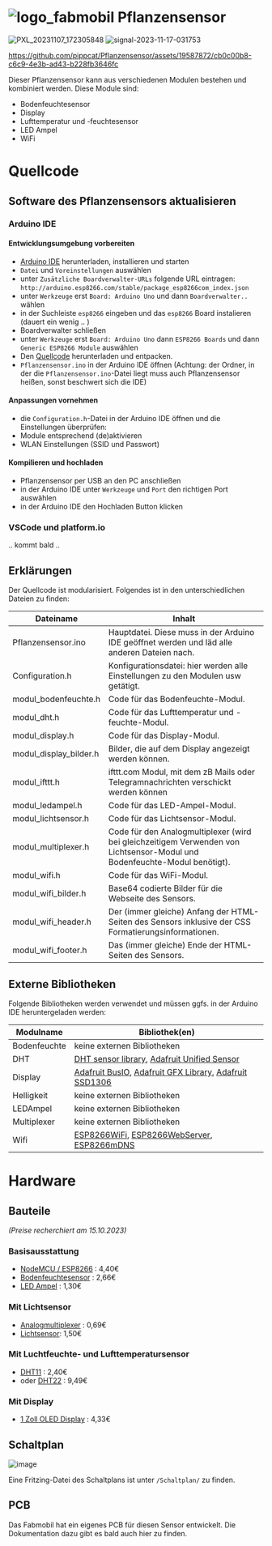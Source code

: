 # ![logo_fabmobil](https://github.com/pippcat/Pflanzensensor/assets/19587872/6eefc1fa-b6fe-4b89-8963-3fa2665b992d) Pflanzensensor

![PXL_20231107_172305848](https://github.com/pippcat/Pflanzensensor/assets/19587872/90fa5a0d-8c51-478d-a620-1cea98ed86b6)
![signal-2023-11-17-031753](https://github.com/pippcat/Pflanzensensor/assets/19587872/93855a2a-f814-471e-9c01-cfe89b46ba98)

https://github.com/pippcat/Pflanzensensor/assets/19587872/cb0c00b8-c6c9-4e3b-ad43-b228fb3646fc


Dieser Pflanzensensor kann aus verschiedenen Modulen bestehen und kombiniert werden. Diese Module sind:

- Bodenfeuchtesensor
- Display
- Lufttemperatur und -feuchtesensor
- LED Ampel
- WiFi


# Quellcode

## Software des Pflanzensensors aktualisieren

### Arduino IDE

#### Entwicklungsumgebung vorbereiten

- [Arduino IDE](https://www.arduino.cc/en/software) herunterladen, installieren und starten
- `Datei` und `Voreinstellungen` auswählen
- unter `Zusätzliche Boardverwalter-URLs` folgende URL eintragen: `http://arduino.esp8266.com/stable/package_esp8266com_index.json`
- unter `Werkzeuge` erst `Board: Arduino Uno` und dann `Boardverwalter..` wählen
- in der Suchleiste `esp8266` eingeben und das `esp8266` Board instalieren (dauert ein wenig .. )
- Boardverwalter schließen
- unter `Werkzeuge` erst `Board: Arduino Uno` dann `ESP8266 Boards` und dann `Generic ESP8266 Module` auswählen
- Den [Quellcode](https://github.com/pippcat/Pflanzensensor/releases) herunterladen und entpacken.
- `Pflanzensensor.ino` in der Arduino IDE öffnen (Achtung: der Ordner, in der die `Pflanzensensor.ino`-Datei liegt muss auch Pflanzensensor heißen, sonst beschwert sich die IDE)

#### Anpassungen vornehmen

- die `Configuration.h`-Datei in der Arduino IDE öffnen und die Einstellungen überprüfen:
 - Module entsprechend (de)aktivieren
 - WLAN Einstellungen (SSID und Passwort)

#### Kompilieren und hochladen

- Pflanzensensor per USB an den PC anschließen
- in der Arduino IDE unter `Werkzeuge` und `Port` den richtigen Port auswählen
- in der Arduino IDE den Hochladen Button klicken

### VSCode und platform.io

.. kommt bald .. 

## Erklärungen

Der Quellcode ist modularisiert. Folgendes ist in den unterschiedlichen Dateien zu finden:

| Dateiname | Inhalt |
|-----------|--------|
| Pflanzensensor.ino | Hauptdatei. Diese muss in der Arduino IDE geöffnet werden und läd alle anderen Dateien nach. |
| Configuration.h | Konfigurationsdatei: hier werden alle Einstellungen zu den Modulen usw getätigt. |
| modul_bodenfeuchte.h | Code für das Bodenfeuchte-Modul. |
| modul_dht.h | Code für das Lufttemperatur und -feuchte-Modul. |
| modul_display.h | Code für das Display-Modul. |
| modul_display_bilder.h | Bilder, die auf dem Display angezeigt werden können. |
| modul_ifttt.h | ifttt.com Modul, mit dem zB Mails oder Telegramnachrichten verschickt werden können |
| modul_ledampel.h | Code für das LED-Ampel-Modul. |
| modul_lichtsensor.h | Code für das Lichtsensor-Modul. |
| modul_multiplexer.h | Code für den Analogmultiplexer (wird bei gleichzeitigem Verwenden von Lichtsensor-Modul und Bodenfeuchte-Modul benötigt). |
| modul_wifi.h | Code für das WiFi-Modul. |
| modul_wifi_bilder.h | Base64 codierte Bilder für die Webseite des Sensors. |
| modul_wifi_header.h | Der (immer gleiche) Anfang der HTML-Seiten des Sensors inklusive der CSS Formatierungsinformationen. |
| modul_wifi_footer.h | Das (immer gleiche) Ende der HTML-Seiten des Sensors. |

## Externe Bibliotheken

Folgende Bibliotheken werden verwendet und müssen ggfs. in der Arduino IDE heruntergeladen werden:

| Modulname | Bibliothek(en) |
|-----------|----------------|
| Bodenfeuchte | keine externen Bibliotheken |
| DHT | [DHT sensor library](https://github.com/adafruit/DHT-sensor-library), [Adafruit Unified Sensor](https://github.com/adafruit/Adafruit_Sensor) |
| Display | [Adafruit BusIO](https://github.com/adafruit/Adafruit_BusIO), [Adafruit GFX Library](https://github.com/adafruit/Adafruit-GFX-Library), [Adafruit SSD1306](https://github.com/adafruit/Adafruit_SSD1306) |
| Helligkeit | keine externen Bibliotheken |
| LEDAmpel | keine externen Bibliotheken |
| Multiplexer | keine externen Bibliotheken |
| Wifi | [ESP8266WiFi](https://github.com/esp8266/Arduino/tree/master/libraries/ESP8266WiFi), [ESP8266WebServer](https://github.com/esp8266/Arduino/tree/master/libraries/ESP8266WebServer), [ESP8266mDNS](https://github.com/esp8266/Arduino/tree/master/libraries/ESP8266mDNS) |

# Hardware

## Bauteile

*(Preise recherchiert am 15.10.2023)*

### Basisausstattung

* [NodeMCU / ESP8266](https://www.amazon.de/AZDelivery-NodeMCU-ESP8266-ESP-12E-Development/dp/B0754LZ73Z/ref=sr_1_3?__mk_de_DE=%C3%85M%C3%85%C5%BD%C3%95%C3%91&crid=2R1E6LL9WLQA0&keywords=nodemcu&qid=1697395604&sprefix=nodemc%2Caps%2C161&sr=8-3) : 4,40€
* [Bodenfeuchtesensor](https://www.amazon.de/KeeYees-Bodenfeuchtesensor-Kapazitive-Hygrometer-Feuchtigkeitssensor/dp/B07R174TM1/ref=sr_1_5?crid=SBQ62PDCTU01&keywords=soil+moisture+sensor&qid=1697395580&sprefix=soil+mo%2Caps%2C177&sr=8-5) : 2,66€
* [LED Ampel](https://www.amazon.de/AZDelivery-Creative-Mini-Ampel-kompatibel-Arduino/dp/B086V33MST/ref=sr_1_5?__mk_de_DE=%C3%85M%C3%85%C5%BD%C3%95%C3%91&crid=18271JP3Z0QGQ&keywords=led%2Bampel&qid=1697396050&sprefix=led%2Bampel%2Caps%2C138&sr=8-5&th=1) : 1,30€

### Mit Lichtsensor

* [Analogmultiplexer](https://www.amazon.de/DEWIN-Electronic-Components-CD4051BE-Multiplexer/dp/B09LHTSPX9/ref=sr_1_6?__mk_de_DE=%C3%85M%C3%85%C5%BD%C3%95%C3%91&crid=3OFK7TJC628KS&keywords=4051+multiplexer&qid=1697395708&sprefix=4051+multiplexer%2Caps%2C126&sr=8-6) : 0,69€
* [Lichtsensor](https://www.amazon.de/AZDelivery-KY-018-Widerstand-Resistor-Arduino/dp/B07ZYXHF3C/ref=sr_1_7?__mk_de_DE=%C3%85M%C3%85%C5%BD%C3%95%C3%91&keywords=lichtsensor&qid=1697395989&sr=8-7&th=1): 1,50€

### Mit Luchtfeuchte- und Lufttemperatursensor

* [DHT11](https://www.amazon.de/AZDelivery-KY-015-DHT-Temperatursensor-Modul/dp/B089W7CJL4/ref=sr_1_4?__mk_de_DE=%C3%85M%C3%85%C5%BD%C3%95%C3%91&crid=1GPKR532WG8V6&keywords=dht11&qid=1697396131&sprefix=dht1%252Caps%252C144&sr=8-4) : 2,40€
* oder [DHT22](https://www.amazon.de/AZDelivery-Temperatursensor-Luftfeuchtigkeitssensor-Platine-Arduino/dp/B078SVZB1X/ref=sr_1_3?__mk_de_DE=%C3%85M%C3%85%C5%BD%C3%95%C3%91&crid=1S01332PVGW32&keywords=dht22&qid=1700151846&sprefix=dht22%2Caps%2C154&sr=8-3&th=1) : 9,49€

### Mit Display

* [1 Zoll OLED Display](https://www.amazon.de/APKLVSR-Bildschirm-Anzeigemodul-IIC-Bildschirm-kompatibel/dp/B0CFFK32S8/ref=sr_1_4?__mk_de_DE=%C3%85M%C3%85%C5%BD%C3%95%C3%91&crid=2ZN5Q7U84U4GL&keywords=oled%2Barduino&qid=1697396260&sprefix=oled%2Barduino%2Caps%2C176&sr=8-4&th=1) : 4,33€


## Schaltplan

![image](https://github.com/pippcat/Pflanzensensor/assets/19587872/ebdddc78-6ae9-408e-8801-bac7f96ac4ca)

Eine Fritzing-Datei des Schaltplans ist unter `/Schaltplan/` zu finden.

## PCB

Das Fabmobil hat ein eigenes PCB für diesen Sensor entwickelt. Die Dokumentation dazu gibt es bald auch hier zu finden.
